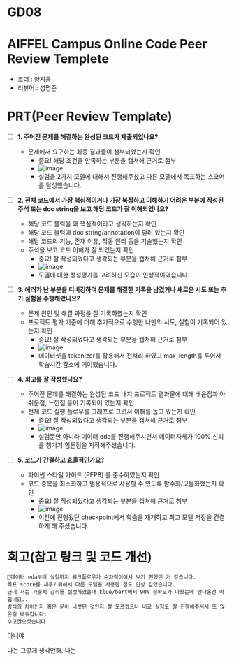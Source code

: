# GD08

# AIFFEL Campus Online Code Peer Review Templete
- 코더 : 양지웅
- 리뷰어 : 성명준


# PRT(Peer Review Template)
- [ ]  **1. 주어진 문제를 해결하는 완성된 코드가 제출되었나요?**
    - 문제에서 요구하는 최종 결과물이 첨부되었는지 확인
        - 중요! 해당 조건을 만족하는 부분을 캡쳐해 근거로 첨부
        - ![image](https://github.com/user-attachments/assets/6a6ee501-fd6e-4328-b839-c50fbb12b3f5)
        - 실험을 2가지 모델에 대해서 진행해주셨고 다른 모델에서 목표하는 스코어를 달성했습니다.

    
- [ ]  **2. 전체 코드에서 가장 핵심적이거나 가장 복잡하고 이해하기 어려운 부분에 작성된 
주석 또는 doc string을 보고 해당 코드가 잘 이해되었나요?**
    - 해당 코드 블럭을 왜 핵심적이라고 생각하는지 확인
    - 해당 코드 블럭에 doc string/annotation이 달려 있는지 확인
    - 해당 코드의 기능, 존재 이유, 작동 원리 등을 기술했는지 확인
    - 주석을 보고 코드 이해가 잘 되었는지 확인
        - 중요! 잘 작성되었다고 생각되는 부분을 캡쳐해 근거로 첨부
        - ![image](https://github.com/user-attachments/assets/85d22a6b-64d2-49c3-8cc1-64dfdfe407a4)
        - 모델에 대한 정성평가를 고려하신 모습이 인상적이였습니다.

- [ ]  **3. 에러가 난 부분을 디버깅하여 문제를 해결한 기록을 남겼거나
새로운 시도 또는 추가 실험을 수행해봤나요?**
    - 문제 원인 및 해결 과정을 잘 기록하였는지 확인
    - 프로젝트 평가 기준에 더해 추가적으로 수행한 나만의 시도, 
    실험이 기록되어 있는지 확인
        - 중요! 잘 작성되었다고 생각되는 부분을 캡쳐해 근거로 첨부
        - ![image](https://github.com/user-attachments/assets/24ac5099-7fc7-45ce-9426-d7f03ac43463)
        - 데이터셋을 tokenizer를 활용해서 전처리 하였고 max_length를 두어서 학습시간 감소에 기여했습니다.

        
- [ ]  **4. 회고를 잘 작성했나요?**
    - 주어진 문제를 해결하는 완성된 코드 내지 프로젝트 결과물에 대해
    배운점과 아쉬운점, 느낀점 등이 기록되어 있는지 확인
    - 전체 코드 실행 플로우를 그래프로 그려서 이해를 돕고 있는지 확인
        - 중요! 잘 작성되었다고 생각되는 부분을 캡쳐해 근거로 첨부
        - ![image](https://github.com/user-attachments/assets/f3085f61-3cca-4bbb-ac51-5039990a54e9)
        - 실험뿐만 아니라 데이터 eda를 진행해주시면서 데이터자체가 100% 신뢰를 챙기기 힘든점을 지적해주셨습니다.

        
- [ ]  **5. 코드가 간결하고 효율적인가요?**
    - 파이썬 스타일 가이드 (PEP8) 를 준수하였는지 확인
    - 코드 중복을 최소화하고 범용적으로 사용할 수 있도록 함수화/모듈화했는지 확인
        - 중요! 잘 작성되었다고 생각되는 부분을 캡쳐해 근거로 첨부
        - ![image](https://github.com/user-attachments/assets/55d03702-6674-4c6e-82fe-1f1c499097e1)
        - 이전에 진행됬던 checkpoint에서 학습을 재개하고 최고 모델 저장을 간결하게 해 주셨습니다.



# 회고(참고 링크 및 코드 개선)
```
데이터 eda부터 실험까지 워크플로우가 순차적이여서 보기 편했던 거 같습니다.
목표 score를 채우기위해서 다른 모델을 사용한 점도 인상 깊었습니다.
근데 저는 가충치 감쇠를 설정하였을대 klue/bert에서 90% 정확도가 나왔는데 안나온건 아쉽네요..
방식의 차이인지 혹은 운이 나빳던 것인지 잘 모르겠으나 비교 실험도 잘 진행해주셔서 또 많은걸 배워갑니다.
수고많으셨습니다. 
```

아니야

나는 그렇게 생각안해.  나는 
